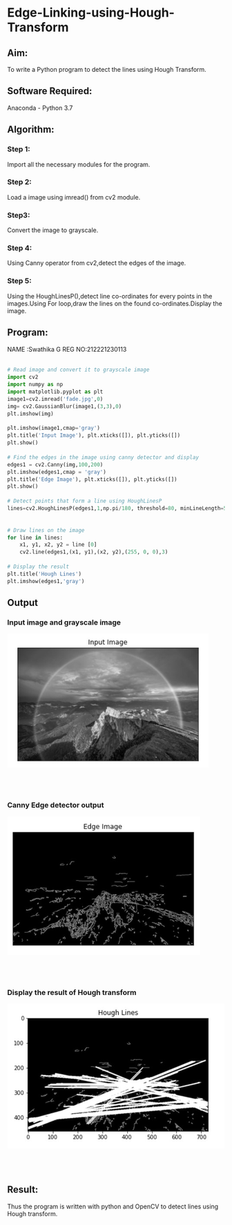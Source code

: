 # Edge-Linking-using-Hough-Transform
## Aim:
To write a Python program to detect the lines using Hough Transform.

## Software Required:
Anaconda - Python 3.7

## Algorithm:
### Step 1:
Import all the necessary modules for the program.
<br>

### Step 2:
Load a image using imread() from cv2 module.
<br>

### Step3:
Convert the image to grayscale.
<br>

### Step 4:
Using Canny operator from cv2,detect the edges of the image.
<br>

### Step 5:
Using the HoughLinesP(),detect line co-ordinates for every points in the images.Using For loop,draw the lines on the found co-ordinates.Display the image.
<br>


## Program:

NAME :Swathika G
REG NO:212221230113
```Python

# Read image and convert it to grayscale image
import cv2
import numpy as np
import matplotlib.pyplot as plt
image1=cv2.imread('fade.jpg',0)
img= cv2.GaussianBlur(image1,(3,3),0)
plt.imshow(img)

plt.imshow(image1,cmap='gray')
plt.title('Input Image'), plt.xticks([]), plt.yticks([])
plt.show()

# Find the edges in the image using canny detector and display
edges1 = cv2.Canny(img,100,200)
plt.imshow(edges1,cmap = 'gray')
plt.title('Edge Image'), plt.xticks([]), plt.yticks([])
plt.show()

# Detect points that form a line using HoughLinesP
lines=cv2.HoughLinesP(edges1,1,np.pi/180, threshold=80, minLineLength=50,maxLineGap=250)


# Draw lines on the image
for line in lines:
    x1, y1, x2, y2 = line [0] 
    cv2.line(edges1,(x1, y1),(x2, y2),(255, 0, 0),3)

# Display the result
plt.title('Hough Lines')
plt.imshow(edges1,'gray')

```
## Output

### Input image and grayscale image
![Output](input.jpg)
<br>
<br>
<br>
<br>

### Canny Edge detector output
![Output](canny.jpg)
<br>
<br>
<br>
<br>


### Display the result of Hough transform
![Output](hough_img.jpg)
<br>
<br>
<br>
<br>



## Result:
Thus the program is written with python and OpenCV to detect lines using Hough transform. 
